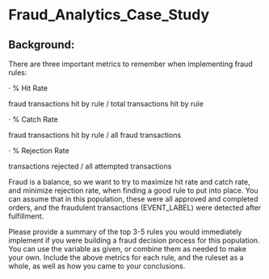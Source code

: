 # Fraud_Analytics_Case_Study

## Background:

There are three important metrics to remember when implementing fraud rules:

· % Hit Rate

fraud transactions hit by rule / total transactions hit by rule

· % Catch Rate

fraud transactions hit by rule / all fraud transactions

· % Rejection Rate

transactions rejected / all attempted transactions

Fraud is a balance, so we want to try to maximize hit rate and catch rate, and minimize rejection
rate, when finding a good rule to put into place. You can assume that in this population, these
were all approved and completed orders, and the fraudulent transactions (EVENT_LABEL) were
detected after fulfillment.

Please provide a summary of the top 3-5 rules you would immediately implement if you were
building a fraud decision process for this population. You can use the variable as given, or
combine them as needed to make your own. Include the above metrics for each rule, and the
ruleset as a whole, as well as how you came to your conclusions.
